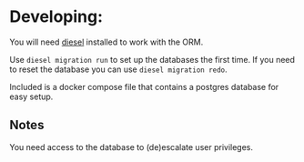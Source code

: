 # Developing:
You will need [diesel](https://diesel.rs/) installed to work with the ORM.

Use `diesel migration run` to set up the databases the first time. If you need to reset the database you can use `diesel migration redo`.

Included is a docker compose file that contains a postgres database for easy setup.


## Notes
You need access to the database to (de)escalate user privileges.